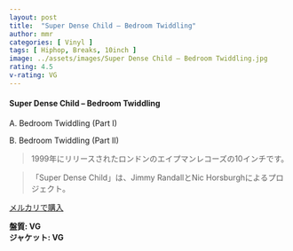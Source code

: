 ```yaml
---
layout: post
title:  "Super Dense Child – Bedroom Twiddling"
author: mmr
categories: [ Vinyl ]
tags: [ Hiphop, Breaks, 10inch ]
image: ../assets/images/Super Dense Child – Bedroom Twiddling.jpg
rating: 4.5
v-rating: VG
---
```


#### Super Dense Child – Bedroom Twiddling


A. Bedroom Twiddling (Part I)


B. Bedroom Twiddling (Part II)


> 1999年にリリースされたロンドンのエイプマンレコーズの10インチです。

> 「Super Dense Child」は、Jimmy RandallとNic Horsburghによるプロジェクト。


[メルカリで購入](https://jp.mercari.com/item/m41293882699)


<div class="mt-4 mb-4 d-flex align-items-center">
<strong class="mr-1">盤質: VG</strong>
</div>
<div class="mt-4 mb-4 d-flex align-items-center">
<strong class="mr-1">ジャケット: VG</strong>
</div>